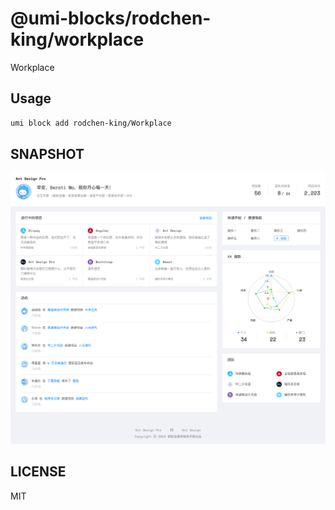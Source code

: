 # @umi-blocks/rodchen-king/workplace

Workplace

## Usage

```sh
umi block add rodchen-king/Workplace
```

## SNAPSHOT

![SNAPSHOT](./snapshot.png)

## LICENSE

MIT
